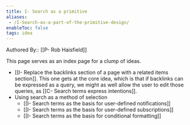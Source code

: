 ```yaml
---
title: I- Search as a primitive
aliases:
 - /I-Search-as-a-part-of-the-primitive-design/
enableToc: false
tags: idea
---
```

Authored By:: [[P- Rob Haisfield]]

This page serves as an index page for a clump of ideas.

-   [[I- Replace the backlinks section of a page with a related items section]]. This one gets at the core idea, which is that if backlinks can be expressed as a query, we might as well allow the user to edit those queries, as [[C- Search terms express intentions]]. 
- Using search as a method of selection 
    -   [[I- Search terms as the basis for user-defined notifications]]
    -   [[I- Search terms as the basis for user-defined subscriptions]]
    - [[I- Search terms as the basis for conditional formatting]]